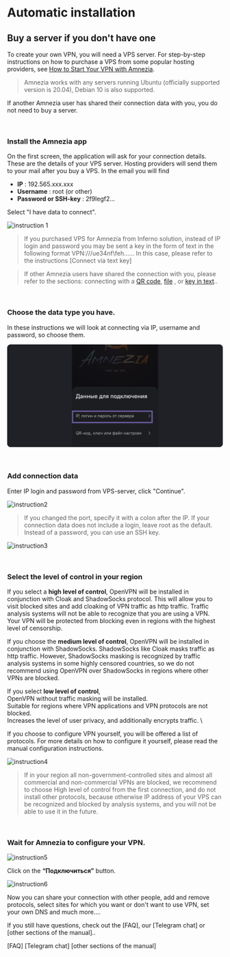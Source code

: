 # Automatic installation
## Buy a server if you don't have one

To create your own VPN, you will need a VPS server. 
For step-by-step instructions on how to purchase a VPS from some popular hosting providers, see [How to Start Your VPN with Amnezia].

> Amnezia works with any servers running Ubuntu (officially supported version is 20.04), Debian 10 is also supported.

If another Amnezia user has shared their connection data with you, you do not need to buy a server.

&nbsp;

### Install the Amnezia app

On the first screen, the application will ask for your connection details.  These are the details of your VPS server. Hosting providers will send them to your mail after you buy a VPS.  In the email you will find

- **IP** : 192.565.ххx.xxx
- **Username** : root  (or other)
- **Password or SSH-key** : 2f9legf2...

Select "I have data to connect".


![instruction 1](https://raw.githubusercontent.com/Aftershock669/amnezia-open-docs/master/docs/ru/instructions/01_auto-install/img/ai_en_1.png)

> If you purchased VPS for Amnezia from Inferno solution, instead of IP login and password you may be sent a key in the form of text in the following format VPN:///ue34nf\feh......
>In this case, please refer to the instructions [Connect via text key]

>If other Amnezia users have shared the connection with you, please refer to the sections: connecting with a [QR code], [file] , or [key in text]..    


&nbsp;

### Choose the data type you have.

In these instructions we will look at connecting via IP, username and password, so choose them.


![instruction2](https://raw.githubusercontent.com/Aftershock669/amnezia-open-docs/master/docs/ru/instructions/01_auto-install/img/ai_en_2.png)

&nbsp;

### Add connection data

Enter IP login and password from VPS-server, click "Continue".

![instruction2](https://raw.githubusercontent.com/Aftershock669/amnezia-open-docs/master/docs/ru/instructions/01_auto-install/img/ai_en_3.png)


>If you changed the port, specify it with a colon after the IP. 
>If your connection data does not include a login, leave root as the default. 
>Instead of a password, you can use an SSH key.



![instruction3](https://raw.githubusercontent.com/Aftershock669/amnezia-open-docs/master/docs/ru/instructions/01_auto-install/img/ai_en_4.png)

&nbsp;

### Select the level of control in your region

If you select a **high level of control**, OpenVPN will be installed in conjunction with Cloak and ShadowSocks protocol.  This will allow you to visit blocked sites and add cloaking of VPN traffic as http traffic. Traffic analysis systems will not be able to recognize that you are using a VPN.  Your VPN will be protected from blocking even in regions with the highest level of censorship. 

If you choose the **medium level of control**, OpenVPN will be installed in conjunction with ShadowSocks. ShadowSocks like Cloak masks traffic as http traffic.  However, ShadowSocks masking is recognized by traffic analysis systems in some highly censored countries, so we do not recommend using OpenVPN over ShadowSocks in regions where other VPNs are blocked.  

If you select **low level of control**, \
OpenVPN without traffic masking will be installed. \
Suitable for regions where VPN applications and VPN protocols are not blocked. \
Increases the level of user privacy, and additionally encrypts traffic. \

If you choose to configure VPN yourself, you will be offered a list of protocols. For more details on how to configure it yourself, please read the manual configuration instructions.


![instruction4](https://raw.githubusercontent.com/Aftershock669/amnezia-open-docs/master/docs/ru/instructions/01_auto-install/img/ai_en_5.png)

>  If in your region all non-government-controlled sites and almost all commercial and non-commercial VPNs are blocked, we recommend to choose High level of control from the first connection, and do not install other protocols, because otherwise IP address of your VPS can be recognized and blocked by analysis systems, and you will not be able to use it in the future.

&nbsp;

### Wait for Amnezia to configure your VPN.

![instruction5](https://raw.githubusercontent.com/Aftershock669/amnezia-open-docs/master/docs/ru/instructions/01_auto-install/img/ai_en_6.png)

Click on the **“Подключиться”** button. 

![instruction6](https://raw.githubusercontent.com/Aftershock669/amnezia-open-docs/master/docs/ru/instructions/01_auto-install/img/ai_en_7.png.png)

Now you can share your connection with other people, add and remove protocols, select sites for which you want or don't want to use VPN, set your own DNS and much more.... 

If you still have questions, check out the [FAQ], our [Telegram chat] or [other sections of the manual]..

[How to Start Your VPN with Amnezia]: ../instructions/starter-guide
[file]: /about
[QR code]: /about
[key in text]: /about
[FAQ]
[Telegram chat]
[other sections of the manual]
